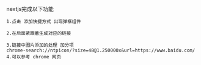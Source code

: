 nextjs完成以下功能   
   
    1.点击 添加快捷方式 出现弹框组件

    2.在后面紧跟着生成对应的链接
    
    3.链接中图片添加的处理 加分项
    chrome-search://ntpicon/?size=48@1.250000x&url=https://www.baidu.com/
    4.可以参考 chrome 网页
